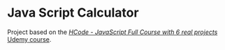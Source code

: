 # Java Script Calculator

Project based on the [*HCode - JavaScript Full Course with 6 real projects* Udemy course](https://www.udemy.com/course/javascript-curso-completo/).
